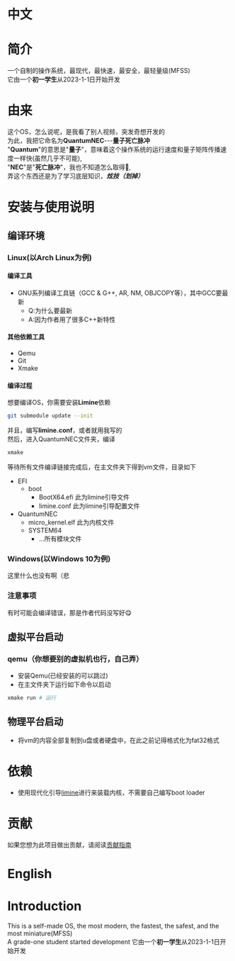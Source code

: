 # 中文

# 简介
 一个自制的操作系统，最现代，最快速，最安全，最轻量级(MFSS)<br>
 它由一个**初一学生**从2023-1-1日开始开发
# 由来
 这个OS，怎么说呢，是我看了别人视频，突发奇想开发的<br>
 为此，我把它命名为**QuantumNEC**---__量子死亡脉冲__<br>
 "**Quantum**"的意思是"**量子**"，意味着这个操作系统的运行速度和量子矩阵传播速度一样快(虽然几乎不可能),<br>
 "**NEC**"是"**死亡脉冲**"，我也不知道怎么取得🤣,<br>
 弄这个东西还是为了学习底层知识，__*炫技（划掉）*__<br>
# 安装与使用说明

## 编译环境

### Linux(以Arch Linux为例)

#### 编译工具

- GNU系列编译工具链（GCC & G++, AR, NM, OBJCOPY等），其中GCC要最新<br>
   - Q:为什么要最新
   - A:因为作者用了很多C++新特性
#### 其他依赖工具
- Qemu
- Git
- Xmake
#### 编译过程
 想要编译OS，你需要安装**Limine**依赖
```bash
git submodule update --init
```
 并且，编写**limine.conf**，或者就用我写的<br>
 然后，进入QuantumNEC文件夹，编译
```bash
xmake
```
 等待所有文件编译链接完成后，在主文件夹下得到vm文件，目录如下
- EFI
  - boot
    - BootX64.efi 此为limine引导文件
    - limine.conf  此为limine引导配置文件
- QuantumNEC
    - micro_kernel.elf 此为内核文件
    - SYSTEM64
      - ...所有模块文件<br>
### Windows(以Windows 10为例)
 这里什么也没有啊（悲
### 注意事项
 有时可能会编译错误，那是作者代码没写好😋
## 虚拟平台启动
### qemu（你想要别的虚拟机也行，自己弄）
 - 安装Qemu(已经安装的可以跳过)
 - 在主文件夹下运行如下命令以启动
```bash
xmake run # 运行
```
## 物理平台启动
 - 将vm的内容全部复制到u盘或者硬盘中，在此之前记得格式化为fat32格式
# 依赖
- 使用现代化引导[limine](https://github.com/limine-bootloader/limine)进行来装载内核，不需要自己编写boot loader
# 贡献
如果您想为此项目做出贡献，请阅读[贡献指南](scripts/CONTRIBUTING.md)

# English

# Introduction
 This is a self-made OS, the most modern, the fastest, the safest, and the most miniature(MFSS)<br>
 A grade-one student started development 
 它由一个**初一学生**从2023-1-1日开始开发